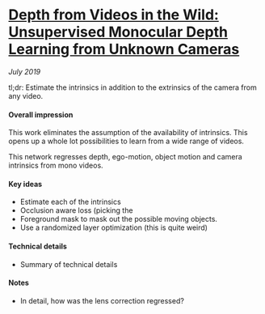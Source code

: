 # [Depth from Videos in the Wild: Unsupervised Monocular Depth Learning from Unknown Cameras](https://arxiv.org/pdf/1904.04998.pdf)

_July 2019_

tl;dr: Estimate the intrinsics in addition to the extrinsics of the camera from any video.

#### Overall impression
This work eliminates the assumption of the availability of intrinsics. This opens up a whole lot possibilities to learn from a wide range of videos. 

This network regresses depth, ego-motion, object motion and camera intrinsics from mono videos.

#### Key ideas
- Estimate each of the intrinsics
- Occlusion aware loss (picking the 
- Foreground mask to mask out the possible moving objects. 
- Use a randomized layer optimization (this is quite weird)

#### Technical details
- Summary of technical details

#### Notes
- In detail, how was the lens correction regressed?